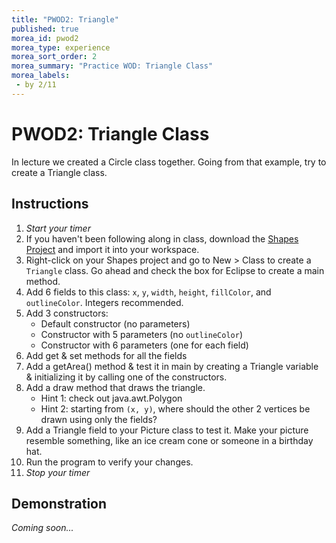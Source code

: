 ```yaml
---
title: "PWOD2: Triangle"
published: true
morea_id: pwod2
morea_type: experience
morea_sort_order: 2
morea_summary: "Practice WOD: Triangle Class"
morea_labels:
 - by 2/11
---
```


# PWOD2: Triangle Class

In lecture we created a Circle class together. Going from that example, try to create a Triangle class.

## Instructions

1. *Start your timer* 
1. If you haven't been following along in class, download the [Shapes Project](Shapes_ehill1_02-06.zip) and import it into your workspace.
2. Right-click on your Shapes project and go to New > Class to create a `Triangle` class. Go ahead and check the box for Eclipse to create a main method.
1. Add 6 fields to this class: `x`, `y`, `width`, `height`, `fillColor`, and `outlineColor`. Integers recommended.
2. Add 3 constructors:
    * Default constructor (no parameters)
    * Constructor with 5 parameters (no `outlineColor`)
    * Constructor with 6 parameters (one for each field)
3. Add get & set methods for all the fields
4. Add a getArea() method & test it in main by creating a Triangle variable & initializing it by calling one of the constructors.
4. Add a draw method that draws the triangle.
    * Hint 1: check out java.awt.Polygon
    * Hint 2: starting from `(x, y)`, where should the other 2 vertices be drawn using only the fields?
4. Add a Triangle field to your Picture class to test it. Make your picture resemble something, like an ice cream cone or someone in a birthday hat.
2. Run the program to verify your changes.
1. *Stop your timer*

<!--3. Export your program by right-clicking on your project folder, and selecting “Export > General > Archive File”. Name the file “HelloWorldGUI_uLogin.zip”.-->


<!--{% include wod-times.html Rx="<3 min" Av="3-5 min" Sd="5-10 min" DNF="10+ min" %}-->

## Demonstration
*Coming soon...*

<!--Once you've finished doing the WOD a single time, watch me do it:

{% include youtube.html id="lbh5q9Lj-As" %}

{% include wod-warning.html %}-->